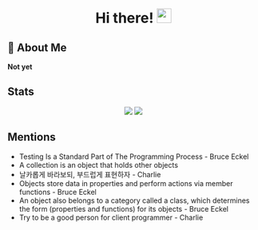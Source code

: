 <h1 align="center"> Hi there! <img src="https://media.giphy.com/media/hvRJCLFzcasrR4ia7z/giphy.gif" width="29px"></h1>

## 🚀 About Me

**Not yet**

## Stats
<div align="center">
<img src="https://github-readme-stats.vercel.app/api?username=CheolhoJeon&show_icons=true&hide_border=true">
<img src="https://github-readme-stats.vercel.app/api/top-langs/?username=CheolhoJeon&hide_border=true">
</div>

## Mentions
* Testing Is a Standard Part of The Programming Process - Bruce Eckel
* A collection is an object that holds other objects
* 날카롭게 바라보되, 부드럽게 표현하자 - Charlie
* Objects store data in properties and perform actions via member functions - Bruce Eckel
* An object also belongs to a category called a class, which determines the form (properties and functions) for its objects - Bruce Eckel
* Try to be a good person for client programmer - Charlie
